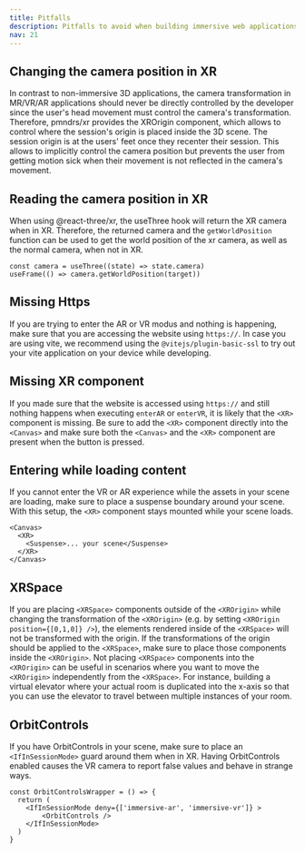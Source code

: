 ```yaml
---
title: Pitfalls
description: Pitfalls to avoid when building immersive web applications with react-three/xr
nav: 21
---
```


## Changing the camera position in XR

In contrast to non-immersive 3D applications, the camera transformation in MR/VR/AR applications should never be directly controlled by the developer since the user's head movement must control the camera's transformation. Therefore, pmndrs/xr provides the XROrigin component, which allows to control where the session's origin is placed inside the 3D scene. The session origin is at the users' feet once they recenter their session. This allows to implicitly control the camera position but prevents the user from getting motion sick when their movement is not reflected in the camera's movement.

## Reading the camera position in XR

When using @react-three/xr, the useThree hook will return the XR camera when in XR. Therefore, the returned camera and the `getWorldPosition` function can be used to get the world position of the xr camera, as well as the normal camera, when not in XR.

```tsx
const camera = useThree((state) => state.camera)
useFrame(() => camera.getWorldPosition(target))
```

## Missing Https

If you are trying to enter the AR or VR modus and nothing is happening, make sure that you are accessing the website using `https://`.
In case you are using vite, we recommend using the `@vitejs/plugin-basic-ssl` to try out your vite application on your device while developing.

## Missing XR component

If you made sure that the website is accessed using `https://` and still nothing happens when executing `enterAR` or `enterVR`, it is likely that the `<XR>` component is missing. Be sure to add the `<XR>` component directly into the `<Canvas>` and make sure both the `<Canvas>` and the `<XR>` component are present when the button is pressed.

## Entering while loading content

If you cannot enter the VR or AR experience while the assets in your scene are loading, make sure to place a suspense boundary around your scene. With this setup, the `<XR>` component stays mounted while your scene loads.

```tsx
<Canvas>
  <XR>
    <Suspense>... your scene</Suspense>
  </XR>
</Canvas>
```

## XRSpace

If you are placing `<XRSpace>` components outside of the `<XROrigin>` while changing the transformation of the `<XROrigin>` (e.g. by setting `<XROrigin position={[0,1,0]} />`), the elements rendered inside of the `<XRSpace>` will not be transformed with the origin. If the transformations of the origin should be applied to the `<XRSpace>`, make sure to place those components inside the `<XROrigin>`. Not placing `<XRSpace>` components into the `<XROrigin>` can be useful in scenarios where you want to move the `<XROrigin>` independently from the `<XRSpace>`. For instance, building a virtual elevator where your actual room is duplicated into the x-axis so that you can use the elevator to travel between multiple instances of your room.

## OrbitControls

If you have OrbitControls in your scene, make sure to place an `<IfInSessionMode>` guard around them when in XR. Having OrbitControls enabled causes the VR camera to report false values and behave in strange ways.

```tsx
const OrbitControlsWrapper = () => {
  return (
    <IfInSessionMode deny={['immersive-ar', 'immersive-vr']} >
        <OrbitControls />
    </IfInSessionMode>
  )
}
```